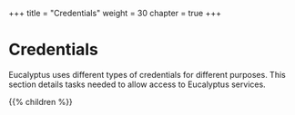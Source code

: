+++
title = "Credentials"
weight = 30
chapter = true
+++


# Credentials
Eucalyptus uses different types of credentials for different purposes. This section details tasks needed to allow access to Eucalyptus services.

{{% children %}}
